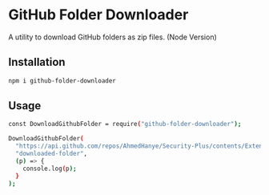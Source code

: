 # GitHub Folder Downloader

A utility to download GitHub folders as zip files. (Node Version)

## Installation

```bash
npm i github-folder-downloader
```

## Usage

```bash
const DownloadGithubFolder = require("github-folder-downloader");

DownloadGithubFolder(
  "https://api.github.com/repos/AhmedHanye/Security-Plus/contents/Extension/dist",
  "downloaded-folder",
  (p) => {
    console.log(p);
  }
);
```
